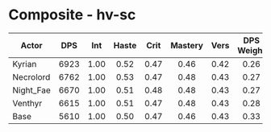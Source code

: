 # Composite - hv-sc
| Actor | DPS | Int | Haste | Crit | Mastery | Vers | DPS Weight |
|---|:---:|:---:|:---:|:---:|:---:|:---:|:---:|
|Kyrian|6923|1.00|0.52|0.47|0.46|0.42|0.26|
|Necrolord|6762|1.00|0.53|0.47|0.48|0.43|0.27|
|Night_Fae|6670|1.00|0.51|0.48|0.48|0.43|0.27|
|Venthyr|6615|1.00|0.51|0.47|0.48|0.43|0.28|
|Base|5610|1.00|0.50|0.47|0.46|0.43|0.33|
